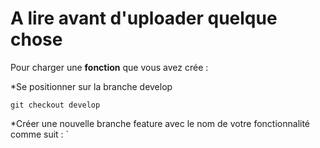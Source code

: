 # A lire avant d'uploader quelque chose

Pour charger une **fonction** que vous avez crée :

*Se positionner sur la branche develop

`git checkout develop`

*Créer une nouvelle branche feature avec le nom de votre fonctionnalité comme suit :
`

